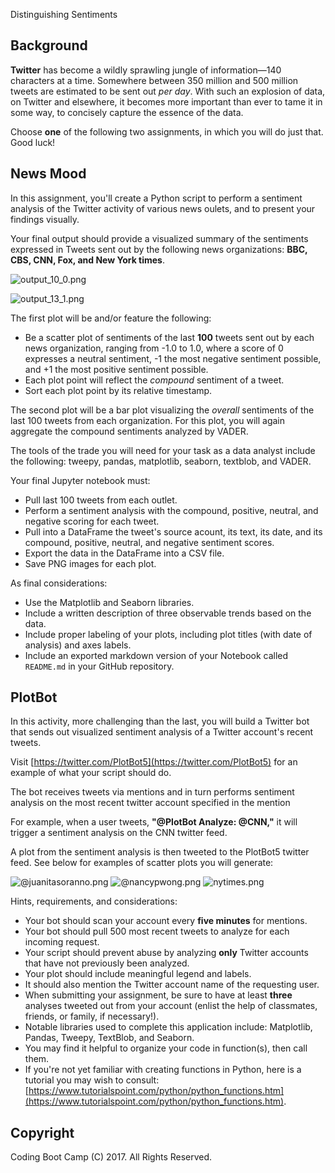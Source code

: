 Distinguishing Sentiments

## Background

__Twitter__ has become a wildly sprawling jungle of information&mdash;140 characters at a time. Somewhere between 350 million and 500 million tweets are estimated to be sent out _per day_. With such an explosion of data, on Twitter and elsewhere, it becomes more important than ever to tame it in some way, to concisely capture the essence of the data.

Choose __one__ of the following two assignments, in which you will do just that. Good luck!

## News Mood

In this assignment, you'll create a Python script to perform a sentiment analysis of the Twitter activity of various news oulets, and to present your findings visually.

Your final output should provide a visualized summary of the sentiments expressed in Tweets sent out by the following news organizations: __BBC, CBS, CNN, Fox, and New York times__.

![output_10_0.png](output_10_0.png)

![output_13_1.png](output_13_1.png)

The first plot will be and/or feature the following:

* Be a scatter plot of sentiments of the last __100__ tweets sent out by each news organization, ranging from -1.0 to 1.0, where a score of 0 expresses a neutral sentiment, -1 the most negative sentiment possible, and +1 the most positive sentiment possible.
* Each plot point will reflect the _compound_ sentiment of a tweet.
* Sort each plot point by its relative timestamp.

The second plot will be a bar plot visualizing the _overall_ sentiments of the last 100 tweets from each organization. For this plot, you will again aggregate the compound sentiments analyzed by VADER.

The tools of the trade you will need for your task as a data analyst include the following: tweepy, pandas, matplotlib, seaborn, textblob, and VADER.

Your final Jupyter notebook must:

* Pull last 100 tweets from each outlet.
* Perform a sentiment analysis with the compound, positive, neutral, and negative scoring for each tweet. 
* Pull into a DataFrame the tweet's source acount, its text, its date, and its compound, positive, neutral, and negative sentiment scores.
* Export the data in the DataFrame into a CSV file.
* Save PNG images for each plot.

As final considerations:

* Use the Matplotlib and Seaborn libraries.
* Include a written description of three observable trends based on the data. 
* Include proper labeling of your plots, including plot titles (with date of analysis) and axes labels.
* Include an exported markdown version of your Notebook called  `README.md` in your GitHub repository.  


## PlotBot

In this activity, more challenging than the last, you will build a Twitter bot that sends out visualized sentiment analysis of a Twitter account's recent tweets.

Visit [https://twitter.com/PlotBot5](https://twitter.com/PlotBot5) for an example of what your script should do.

The bot receives tweets via mentions and in turn performs sentiment analysis on the most recent twitter account specified in the mention 

For example, when a user tweets, __"@PlotBot Analyze: @CNN,"__ it will trigger a sentiment analysis on the CNN twitter feed. 

A plot from the sentiment analysis is then tweeted to the PlotBot5 twitter feed. See below for examples of scatter plots you will generate:

![@juanitasoranno.png](@juanitasoranno.png)
![@nancypwong.png](@nancypwong.png)
![nytimes.png](nytimes.png)


Hints, requirements, and considerations:

* Your bot should scan your account every __five minutes__ for mentions.
* Your bot should pull 500 most recent tweets to analyze for each incoming request.
* Your script should prevent abuse by analyzing __only__ Twitter accounts that have not previously been analyzed.
* Your plot should include meaningful legend and labels.
* It should also mention the Twitter account name of the requesting user.
* When submitting your assignment, be sure to have at least __three__ analyses tweeted out from your account (enlist the help of classmates, friends, or family, if necessary!).
* Notable libraries used to complete this application include: Matplotlib, Pandas, Tweepy, TextBlob, and Seaborn.
* You may find it helpful to organize your code in function(s), then call them.
* If you're not yet familiar with creating functions in Python, here is a tutorial you may wish to consult: [https://www.tutorialspoint.com/python/python_functions.htm](https://www.tutorialspoint.com/python/python_functions.htm).



## Copyright

Coding Boot Camp (C) 2017. All Rights Reserved.
